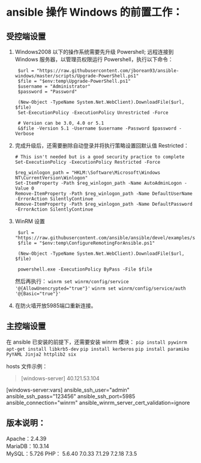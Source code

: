 # ansible 操作 Windows 的前置工作：
## 受控端设置
1. Windows2008 以下的操作系统需要先升级 Powershell;
   远程连接到 Windows 服务器，以管理员权限运行 Powershell，执行以下命令：
   ~~~
    $url = "https://raw.githubusercontent.com/jborean93/ansible-windows/master/scripts/Upgrade-PowerShell.ps1"
    $file = "$env:temp\Upgrade-PowerShell.ps1"
    $username = "Administrator"
    $password = "Password"

    (New-Object -TypeName System.Net.WebClient).DownloadFile($url, $file)
    Set-ExecutionPolicy -ExecutionPolicy Unrestricted -Force

    # Version can be 3.0, 4.0 or 5.1
    &$file -Version 5.1 -Username $username -Password $password -Verbose
    ~~~
2. 完成升级后，还需要删除自动登录并将执行策略设置回默认值 Restricted：
    ~~~
    # This isn't needed but is a good security practice to complete
    Set-ExecutionPolicy -ExecutionPolicy Restricted -Force

    $reg_winlogon_path = "HKLM:\Software\Microsoft\Windows NT\CurrentVersion\Winlogon"
    Set-ItemProperty -Path $reg_winlogon_path -Name AutoAdminLogon -Value 0
    Remove-ItemProperty -Path $reg_winlogon_path -Name DefaultUserName -ErrorAction SilentlyContinue
    Remove-ItemProperty -Path $reg_winlogon_path -Name DefaultPassword -ErrorAction SilentlyContinue
    ~~~
3. WinRM 设置
   ~~~
    $url = "https://raw.githubusercontent.com/ansible/ansible/devel/examples/scripts/ConfigureRemotingForAnsible.ps1"
    $file = "$env:temp\ConfigureRemotingForAnsible.ps1"

    (New-Object -TypeName System.Net.WebClient).DownloadFile($url, $file)

    powershell.exe -ExecutionPolicy ByPass -File $file
   ~~~
   然后再执行：
   ```winrm set winrm/config/service '@{AllowUnencrypted="true"}'``` 
   ```winrm set winrm/config/service/auth '@{Basic="true"}'```

4. 在防火墙开放5985端口重新连接。

## 主控端设置
在 ansible 已安装的前提下，还需要安装 winrm 模块：
```pip install pywinrm```
```apt-get install libkrb5-dev```
```pip install kerberos```
```pip install paramiko PyYAML Jinja2 httplib2 six```

hosts 文件示例：
> [windows-server]
  40.121.53.104

  [windows-server:vars]
  ansible_ssh_user="admin"
  ansible_ssh_pass="123456"
  ansible_ssh_port=5985
  ansible_connection="winrm"
  ansible_winrm_server_cert_validation=ignore


## 版本说明：
Apache：2.4.39   
MariaDB：10.3.14  
MySQL：5.726
PHP：
5.6.40
7.0.33
7.1.29
7.2.18
7.3.5
